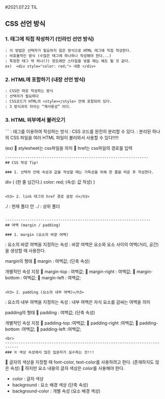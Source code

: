 #2021.07.22 TIL

## CSS 선언 방식

### 1. 태그에 직접 작성하기 (인라인 선언 방식)
```
: 이 방법은 선택자가 필요하지 않은 방식으로 HTML 태그에 직접 작성한다.
: 비효율적인 방식 (수많은 태그에 하나하나 작성해야 한다...)
: 특정한 태그 딱 하나(?) 정도에만 스타일을 넣을 때는 해도 될 것 같다.
ex)  <div style="color: red;"> 내용 </div>
```

### 2. HTML에 포함하기 (내장 선언 방식)
```
: CSS만 따로 작성하는 방식
: 선택자가 필요하다
: CSS코드가 HTML의 <style></style> 안에 포함되어 있다.
: 3 방식과의 차이는 “재사용성” 이다.
```

<h3> 3. HTML 외부에서 불러오기</h3>
```
: <link> 태그를 이용하여 작성하는 방식
: CSS 코드를 완전히 분리할 수 있다.
: 분리된 하나의 CSS 파일을 여러 HTML 파일이 불러와서 사용할 수 있다!!!!!

(ex) <link rel="stylesheet" href="/css/main.css">
  stylesheet는 css파일을 의미
  href는 css파일의 경로를 입력
```
-----------------------------------------------------------------
## CSS 작성 Tip!

### 1. 선택자 안에 속성과 값을 작성할 때는 가독성을 위해 한 줄을 띄운 후 작성한다.
```
div { (한 줄 넘긴다.)
color: red; (속성: 값 작성)
}
```

<h3> 2. link 태그의 href 경로 설정 시</h3>
```
./ : 현재 폴더 안
../ : 상위 폴더
```

------------------------------------------------------------------
## 여백 (margin / padding)

### 1. margin (요소의 바깥 여백)
```
: 요소의 바깥 여백을 지정하는 속성
: 바깥 여백은 요소와 요소 사이의 여백(거리, 공간)을 생성할 때 사용한다.

margin의 형태
 margin : 여백값; (단축 속성)

개별적인 속성 지정
 margin-top : 여백값;
 margin-right : 여백값;
 margin-bottom : 여백값;
 margin-left : 여백값;
```

<h3> 2. padding (요소의 내부 여백)</h3>
```
: 요소의 내부 여백을 지정하는 속성
: 내부 여백은 자식 요소를 감싸는 여백을 의미

padding의 형태
 padding : 여백값; (단축 속성)

개별적인 속성 지정
 padding-top :여백값;
 padding-right :여백값;
 padding-bottom :여백값;
 padding-left :여백값;
```
<br>
----------------------------------------------------------------------------
### ※ 색상 속성에서 많은 입문자가 실수하는 것!!!
```
 글자의 색상을 지정할 때 font-color, text-color를 사용하려고 한다. (존재하지도 않은 속성)
 하지만 요소 내용의 글자 색상은 color를 사용해야 한다.

- color : 글자 색상
- background : 요소 배경 색상  (단축 속성)
- background-color : 개별 속성  (요소 배경 색상)
```
